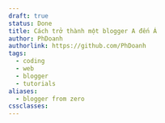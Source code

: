 ```yaml
---
draft: true
status: Done
title: Cách trở thành một blogger A đến Á
author: PhDoanh
authorlink: https://github.com/PhDoanh
tags:
  - coding
  - web
  - blogger
  - tutorials
aliases:
  - blogger from zero
cssclasses:
---
```








